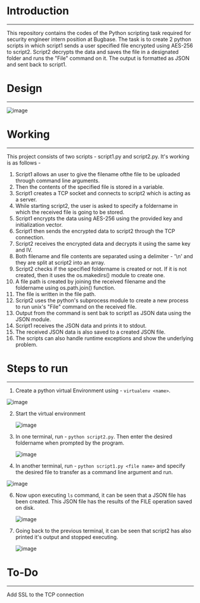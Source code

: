 # Introduction
--------
This repository contains the codes of the Python scripting task required for security engineer intern position at Bugbase. The task is to create 2 python scripts in which script1 sends a user specified file encrypted using AES-256 to script2. Script2 decrypts the data and saves the file in a designated folder and runs the "File" command on it. The output is formatted as JSON and sent back to script1.


# Design
---------

![image](https://github.com/Swayampadhy/Bugbase_Interview_python/assets/37104162/7d9f7ae3-bdd9-4f78-8045-1a6db354ee79)


# Working
----------
This project consists of two scripts - script1.py and script2.py. It's working is as follows -

1. Script1 allows an user to give the filename ofthe file to be uploaded through command line arguments.
2. Then the contents of the specified file is stored in a variable.
3. Script1 creates a TCP socket and connects to script2 which is acting as a server.
4. While starting script2, the user is asked to specify a foldername in which the received file is going to be stored.
5. Script1 encrypts the data using AES-256 using the provided key and initialization vector.
6. Script1 then sends the encrypted data to script2 through the TCP connection.
7. Script2 receives the encrypted data and decrypts it using the same key and IV.
8. Both filename and file contents are separated using a delimiter - '\n' and they are split at script2 into an array.
9. Script2 checks if the specified foldername is created or not. If it is not created, then it uses the os.makedirs() module to create one.
10. A file path is created by joining the received filename and the foldername using os.path.join() function.
11. The file is written in the file path.
12. Script2 uses the python's subprocess module to create a new process to run unix's "File" command on the received file.
13. Output from the command is sent bak to script1 as JSON data using the JSON module.
14. Script1 receives the JSON data and prints it to stdout.
15. The received JSON data is also saved to a created JSON file.
16. The scripts can also handle runtime exceptions and show the underlying problem.

# Steps to run
-----------

1. Create a python virtual Environment using - `virtualenv <name>`.

  ![image](https://github.com/Swayampadhy/Bugbase_Interview_python/assets/37104162/4997a6df-6328-4c75-93fa-9e2abc761e3e)

2. Start the virtual environment

   ![image](https://github.com/Swayampadhy/Bugbase_Interview_python/assets/37104162/c94a9951-f8d4-46a2-8881-01fb832b3b14)

4. In one terminal, run - `python script2.py`. Then enter the desired foldername when prompted by the program.

   ![image](https://github.com/Swayampadhy/Bugbase_Interview_python/assets/37104162/379d7bbb-96fd-4612-8ce3-88a9f7939183)

5. In another terminal, run - `python script1.py <file name>` and specify the desired file to transfer as a command line argument and run.

  ![image](https://github.com/Swayampadhy/Bugbase_Interview_python/assets/37104162/a62c9494-051f-4a3d-b068-6147d02fdc16)

6. Now upon executing `ls` command, it can be seen that a JSON file has been created. This JSON file has the results of the FILE operation saved on disk.

   ![image](https://github.com/Swayampadhy/Bugbase_Interview_python/assets/37104162/4da30235-cf6b-4f33-a63f-a199f66256dd)

7. Going back to the previous terminal, it can be seen that script2 has also printed it's output and stopped executing.

   ![image](https://github.com/Swayampadhy/Bugbase_Interview_python/assets/37104162/fe8faef8-1e7d-41e4-b013-bd76a8322ad0)

# To-Do
------
Add SSL to the TCP connection
